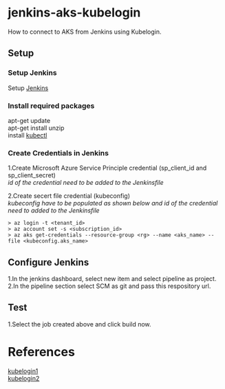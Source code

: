# jenkins-aks-kubelogin

How to connect to AKS from Jenkins using Kubelogin.

## Setup

### Setup Jenkins
Setup [Jenkins](https://docs.microsoft.com/en-us/azure/developer/jenkins/configure-on-linux-vm)

### Install required packages
apt-get update\
apt-get install unzip\
install [kubectl](https://kubernetes.io/docs/tasks/tools/install-kubectl-linux/#install-using-native-package-management)

### Create Credentials in Jenkins

1.Create Microsoft Azure Service Principle credential (sp_client_id and sp_client_secret)\
    *id of the credential need to be added to the Jenkinsfile*

2.Create secert file credential (kubeconfig)\
    *kubeconfig have to be populated as shown below and id of the credential need to added to the Jenkinsfile*
    
    > az login -t <tenant_id>
    > az account set -s <subscription_id>
    > az aks get-credentials --resource-group <rg> --name <aks_name> --file <kubeconfig.aks_name>

## Configure Jenkins

1.In the jenkins dashboard, select new item and select pipeline as project.\
2.In the pipeline section select SCM as git and pass this respository url.

## Test

1.Select the job created above and click build now.

# References
[kubelogin1](https://github.com/Azure/kubelogin)\
[kubelogin2](https://stackoverflow.com/questions/54004007/azure-devop-pipelines-authentication-to-aks-with-azure-ad-rbac-configured/54115121#54115121)
